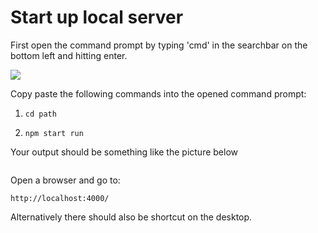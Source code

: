 # Start up local server

First open the command prompt by typing 'cmd' in the searchbar on the bottom left and hitting enter.

![](C:\Users\ottev\AppData\Roaming\marktext\images\2021-11-23-18-06-58-image.png)

Copy paste the following commands into the opened command prompt:

1. ```
   cd path
   ```

2. ```
   npm start run
   ```

Your output should be something like the picture below

<img title="" src="file:///C:/Users/ottev/AppData/Roaming/marktext/images/2021-11-23-18-11-18-image.png" alt="" data-align="left">

Open a browser and go to:

```
http://localhost:4000/
```

Alternatively there should also be shortcut on the desktop.
